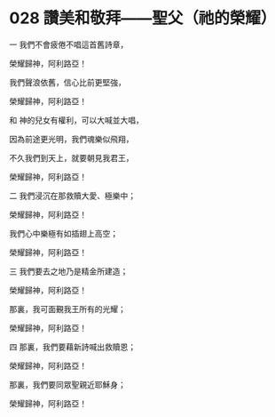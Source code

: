 # 028 讚美和敬拜——聖父（祂的榮耀）

一 我們不會疲倦不唱這首舊詩章，

榮耀歸神，阿利路亞！

我們聲浪依舊，信心比前更堅強，

榮耀歸神，阿利路亞！

和 神的兒女有權利，可以大喊並大唱，

因為前途更光明，我們魂樂似飛翔，

不久我們到天上，就要朝見我君王，

榮耀歸神，阿利路亞！

二 我們浸沉在那救贖大愛、極樂中；

榮耀歸神，阿利路亞！

我們心中樂極有如插翅上高空；

榮耀歸神，阿利路亞！

三 我們要去之地乃是精金所建造；

榮耀歸神，阿利路亞！

那裏，我可面覲我王所有的光耀；

榮耀歸神，阿利路亞！

四 那裏，我們要藉新詩喊出救贖恩；

榮耀歸神，阿利路亞！

那裏，我們要同眾聖親近耶穌身；

榮耀歸神，阿利路亞！

